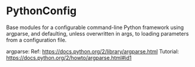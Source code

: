 # PythonConfig
Base modules for a configurable command-line Python framework using argparse, and defaulting, unless overwritten in args, to loading parameters from a configuration file.

argparse:
Ref: https://docs.python.org/2/library/argparse.html
Tutorial: https://docs.python.org/2/howto/argparse.html#id1


